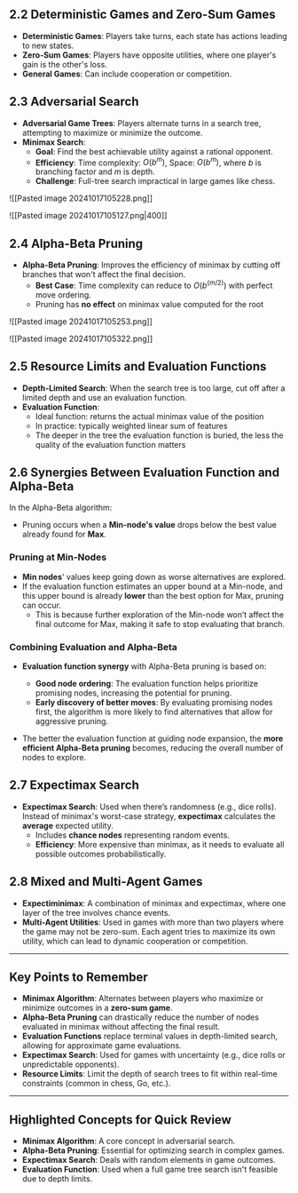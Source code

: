 ## 2.2 Deterministic Games and Zero-Sum Games

- **Deterministic Games**: Players take turns, each state has actions leading to new states.
- **Zero-Sum Games**: Players have opposite utilities, where one player's gain is the other's loss.
- **General Games**: Can include cooperation or competition.

## 2.3 Adversarial Search

- **Adversarial Game Trees**: Players alternate turns in a search tree, attempting to maximize or minimize the outcome.
- **Minimax Search**:
  - **Goal**: Find the best achievable utility against a rational opponent.
  - **Efficiency**: Time complexity: $O(b^m)$, Space: $O(b^m)$, where $b$ is branching factor and $m$ is depth.
  - **Challenge**: Full-tree search impractical in large games like chess.

![[Pasted image 20241017105228.png]]

![[Pasted image 20241017105127.png|400]]

## 2.4 Alpha-Beta Pruning

- **Alpha-Beta Pruning**: Improves the efficiency of minimax by cutting off branches that won't affect the final decision.
  - **Best Case**: Time complexity can reduce to $O(b^{(m/2)})$ with perfect move ordering.
  - Pruning has **no effect** on minimax value computed for the root

![[Pasted image 20241017105253.png]]

![[Pasted image 20241017105322.png]]

## 2.5 Resource Limits and Evaluation Functions

- **Depth-Limited Search**: When the search tree is too large, cut off after a limited depth and use an evaluation function.
- **Evaluation Function**:
  - Ideal function: returns the actual minimax value of the position
  - In practice: typically weighted linear sum of features
  - The deeper in the tree the evaluation function is buried, the less the quality of the evaluation function matters

## 2.6 Synergies Between Evaluation Function and Alpha-Beta

In the Alpha-Beta algorithm:

- Pruning occurs when a **Min-node's value** drops below the best value already found for **Max**.

### Pruning at Min-Nodes

- **Min nodes**' values keep going down as worse alternatives are explored.
- If the evaluation function estimates an upper bound at a Min-node, and this upper bound is already **lower** than the best option for Max, pruning can occur.
  - This is because further exploration of the Min-node won’t affect the final outcome for Max, making it safe to stop evaluating that branch.

### Combining Evaluation and Alpha-Beta

- **Evaluation function synergy** with Alpha-Beta pruning is based on:

  - **Good node ordering**: The evaluation function helps prioritize promising nodes, increasing the potential for pruning.
  - **Early discovery of better moves**: By evaluating promising nodes first, the algorithm is more likely to find alternatives that allow for aggressive pruning.

- The better the evaluation function at guiding node expansion, the **more efficient Alpha-Beta pruning** becomes, reducing the overall number of nodes to explore.

## 2.7 Expectimax Search

- **Expectimax Search**: Used when there’s randomness (e.g., dice rolls). Instead of minimax's worst-case strategy, **expectimax** calculates the **average** expected utility.
  - Includes **chance nodes** representing random events.
  - **Efficiency**: More expensive than minimax, as it needs to evaluate all possible outcomes probabilistically.

## 2.8 Mixed and Multi-Agent Games

- **Expectiminimax**: A combination of minimax and expectimax, where one layer of the tree involves chance events.
- **Multi-Agent Utilities**: Used in games with more than two players where the game may not be zero-sum. Each agent tries to maximize its own utility, which can lead to dynamic cooperation or competition.

---

## Key Points to Remember

- **Minimax Algorithm**: Alternates between players who maximize or minimize outcomes in a **zero-sum game**.
- **Alpha-Beta Pruning** can drastically reduce the number of nodes evaluated in minimax without affecting the final result.
- **Evaluation Functions** replace terminal values in depth-limited search, allowing for approximate game evaluations.
- **Expectimax Search**: Used for games with uncertainty (e.g., dice rolls or unpredictable opponents).
- **Resource Limits**: Limit the depth of search trees to fit within real-time constraints (common in chess, Go, etc.).

---

## Highlighted Concepts for Quick Review

- **Minimax Algorithm**: A core concept in adversarial search.
- **Alpha-Beta Pruning**: Essential for optimizing search in complex games.
- **Expectimax Search**: Deals with random elements in game outcomes.
- **Evaluation Function**: Used when a full game tree search isn't feasible due to depth limits.

